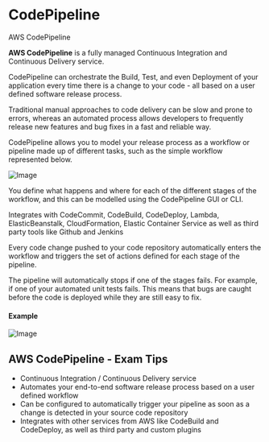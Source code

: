 # CodePipeline
AWS CodePipeline

**AWS CodePipeline** is a fully managed Continuous Integration and Continuous Delivery service.

CodePipeline can orchestrate the Build, Test, and even Deployment of your application every time there is a change to your code - all based on a user defined software release process.

Traditional manual approaches to code delivery can be slow and prone to errors, whereas an automated process allows developers to frequently release new features and bug fixes in a fast and reliable way.

CodePipeline allows you to model your release process as a workflow or pipeline made up of different tasks, such as the simple workflow represented below.

![Image](https://i.imgur.com/9hE96MK.png)

You define what happens and where for each of the different stages of the workflow, and this can be modelled using the CodePipeline GUI or CLI.

Integrates with CodeCommit, CodeBuild, CodeDeploy, Lambda, ElasticBeanstalk, CloudFormation, Elastic Container Service as well as third party tools like Github and Jenkins


Every code change pushed to your code repository automatically enters the workflow and triggers the set of actions defined for each stage of the pipeline.

The pipeline will automatically stops if one of the stages fails. For example, if one of your automated unit tests fails. This means that bugs are caught before the code is deployed while they are still easy to fix.


#### Example
![Image](https://i.imgur.com/rIhF5v5.jpg)

## AWS CodePipeline - Exam Tips
- Continuous Integration / Continuous Delivery service
- Automates your end-to-end software release process based on a user defined workflow
- Can be configured to automatically trigger your pipeline as soon as a change is detected in your source code repository
- Integrates with other services from AWS like CodeBuild and CodeDeploy, as well as third party and custom plugins


